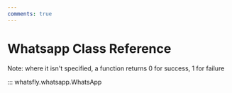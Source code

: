 ```yaml
---
comments: true
---
```


# Whatsapp Class Reference
Note: where it isn't specified, a function returns 0 for success, 1 for failure

::: whatsfly.whatsapp.WhatsApp

